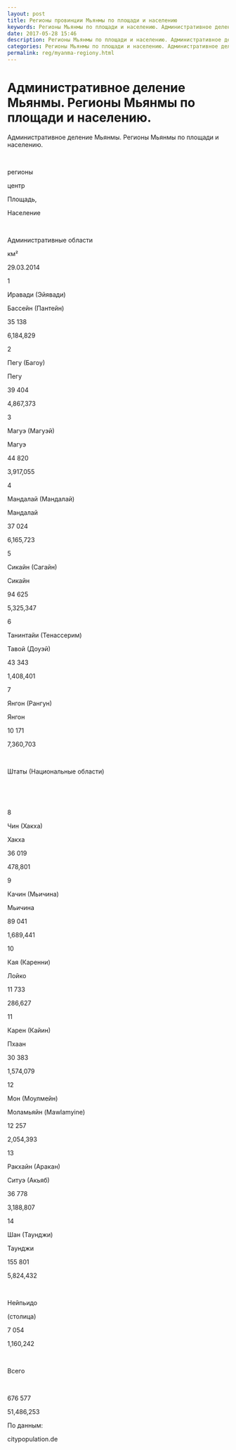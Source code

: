```yaml
---
layout: post
title: Регионы провинции Мьянмы по площади и населению 
keywords: Регионы Мьянмы по площади и населению. Административное деление Мьянмы
date: 2017-05-28 15:46
description: Регионы Мьянмы по площади и населению. Административное деление Мьянмы
categories: Регионы Мьянмы по площади и населению. Административное деление Мьянмы
permalink: reg/myanma-regiony.html
---
```


# Административное деление Мьянмы. Регионы Мьянмы по площади и населению.


Административное деление Мьянмы. Регионы Мьянмы по площади и населению.









 


регионы


центр


Площадь,


Население






 


Административные области


км²


29.03.2014






1


Иравади (Эйявади)


Бассейн (Пантейн)


35 138


6,184,829






2


Пегу (Багоу)


Пегу


39 404


4,867,373






3


Магуэ (Магуэй)


Магуэ


44 820


3,917,055






4


Мандалай (Мандалай)


Мандалай


37 024


6,165,723






5


Сикайн (Сагайн)


Сикайн


94 625


5,325,347






6


Танинтайи (Тенассерим)


Тавой (Доуэй)


43 343


1,408,401






7


Янгон (Рангун)


Янгон


10 171


7,360,703






 


Штаты (Национальные области)


 


 






8


Чин (Хакха)


Хакха


36 019


478,801






9


Качин (Мьичина)


Мьичина


89 041


1,689,441






10


Кая (Каренни)


Лойко


11 733


286,627






11


Карен (Кайин)


Пхаан


30 383


1,574,079






12


Мон (Моулмейн)


Моламьяйн (Mawlamyine)


12 257


2,054,393






13


Ракхайн (Аракан)


Ситуэ (Акьяб)


36 778


3,188,807






14


Шан (Таунджи)


Таунджи


155 801


5,824,432






 


Нейпьидо


(столица)


7 054


1,160,242






 


Всего


 


676 577


51,486,253









По данным:


citypopulation.de



		
